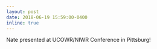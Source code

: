 ```yaml
---
layout: post
date: 2018-06-19 15:59:00-0400
inline: true
---
```


Nate presented at UCOWR/NIWR Conference in Pittsburg!